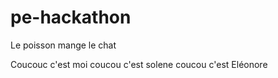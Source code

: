 # pe-hackathon



Le poisson mange le chat

Coucouc c'est moi
coucou  c'est solene
coucou c'est Eléonore 